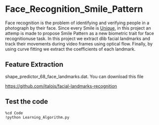 # Face_Recognition_Smile_Pattern

Face recognition is the problem of identifying and verifying people in a photograph by their face. Since every Smile is [Unique](https://arxiv.org/abs/1802.01873), in this project an attemp is made to propose Smile Pattern as a new biometric trait for face recognitionuse task. In this project we extract dlib facial landmarks and track their movements during video frames using optical flow. Finally, by using curve fitting we extract the coefficients of each landmark.

## Feature Extraction

shape_predictor_68_face_landmarks.dat. You can download this file 


https://github.com/italojs/facial-landmarks-recognition

## Test the code

```
%cd Code
!python Learning_Algorithm.py
```
